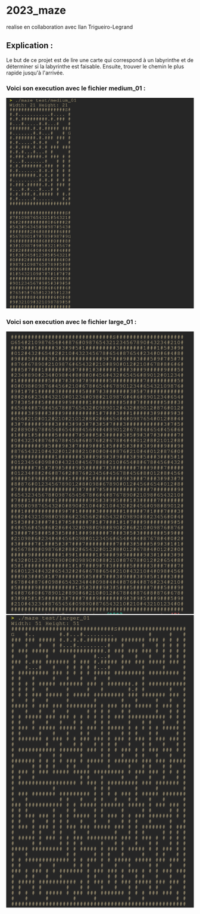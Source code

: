 # 2023_maze
realise en collaboration avec Ilan Trigueiro-Legrand

## Explication : 

Le but de ce projet est de lire une carte qui correspond à un labyrinthe et de déterminer si la labyrinthe est faisable.
Ensuite, trouver le chemin le plus rapide jusqu'à l'arrivée.

### Voici son execution avec le fichier medium_01 :
![medium_01](/medium.png)

### Voici son execution avec le fichier large_01 :
![large_010](/large_first.png)
![large_011](/large_second.png)

